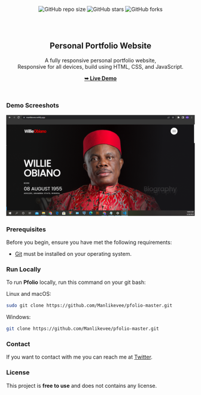 <div align="center">
  
  ![GitHub repo size](https://img.shields.io/github/repo-size/codewithsadee/pfolio)
  ![GitHub stars](https://img.shields.io/github/stars/codewithsadee/pfolio?style=social)
  ![GitHub forks](https://img.shields.io/github/forks/codewithsadee/pfolio?style=social)

  <br />
  <br />

  <h2 align="center">Personal Portfolio Website</h2>

  A fully responsive personal portfolio website, <br />Responsive for all devices, build using HTML, CSS, and JavaScript.

  <a href="https://manlikevee.netlify.app/"><strong>➥ Live Demo</strong></a>

</div>

<br />

### Demo Screeshots

![Pfolio Desktop Demo](https://github.com/Manlikevee/pfolio-master/blob/master/readme-images/Capture.PNG?raw=true "Desktop Demo")

### Prerequisites

Before you begin, ensure you have met the following requirements:

* [Git](https://git-scm.com/downloads "Download Git") must be installed on your operating system.

### Run Locally

To run **Pfolio** locally, run this command on your git bash:

Linux and macOS:

```bash
sudo git clone https://github.com/Manlikevee/pfolio-master.git
```

Windows:

```bash
git clone https://github.com/Manlikevee/pfolio-master.git
```

### Contact

If you want to contact with me you can reach me at [Twitter](https://www.twitter.com/MRViktor1996).

### License

This project is **free to use** and does not contains any license.
